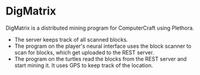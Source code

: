 # DigMatrix

DigMatrix is a distributed mining program for ComputerCraft using Plethora.

* The server keeps track of all scanned blocks.
* The program on the player's neural interface uses the block scanner to scan for blocks, which get uploaded to the REST server.
* The program on the turtles read the blocks from the REST server and start mining it. It uses GPS to keep track of the location.
